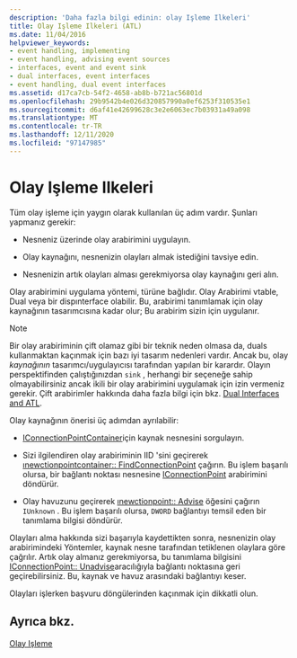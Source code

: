 ```yaml
---
description: 'Daha fazla bilgi edinin: olay Işleme Ilkeleri'
title: Olay Işleme Ilkeleri (ATL)
ms.date: 11/04/2016
helpviewer_keywords:
- event handling, implementing
- event handling, advising event sources
- interfaces, event and event sink
- dual interfaces, event interfaces
- event handling, dual event interfaces
ms.assetid: d17ca7cb-54f2-4658-ab8b-b721ac56801d
ms.openlocfilehash: 29b9542b4e026d320857990a0ef6253f310535e1
ms.sourcegitcommit: d6af41e42699628c3e2e6063ec7b03931a49a098
ms.translationtype: MT
ms.contentlocale: tr-TR
ms.lasthandoff: 12/11/2020
ms.locfileid: "97147985"
---
```

# <a name="event-handling-principles"></a>Olay Işleme Ilkeleri

Tüm olay işleme için yaygın olarak kullanılan üç adım vardır. Şunları yapmanız gerekir:

- Nesneniz üzerinde olay arabirimini uygulayın.

- Olay kaynağını, nesnenizin olayları almak istediğini tavsiye edin.

- Nesnenizin artık olayları alması gerekmiyorsa olay kaynağını geri alın.

Olay arabirimini uygulama yöntemi, türüne bağlıdır. Olay Arabirimi vtable, Dual veya bir dispınterface olabilir. Bu, arabirimi tanımlamak için olay kaynağının tasarımcısına kadar olur; Bu arabirim sizin için uygulanır.

> [!NOTE]
> Bir olay arabiriminin çift olamaz gibi bir teknik neden olmasa da, duals kullanmaktan kaçınmak için bazı iyi tasarım nedenleri vardır. Ancak bu, olay *kaynağının* tasarımcı/uygulayıcısı tarafından yapılan bir karardır. Olayın perspektifinden çalıştığınızdan `sink` , herhangi bir seçeneğe sahip olmayabilirsiniz ancak ikili bir olay arabirimini uygulamak için izin vermeniz gerekir. Çift arabirimler hakkında daha fazla bilgi için bkz. [Dual Interfaces and ATL](../atl/dual-interfaces-and-atl.md).

Olay kaynağının önerisi üç adımdan ayrılabilir:

- [IConnectionPointContainer](/windows/win32/api/ocidl/nn-ocidl-iconnectionpointcontainer)için kaynak nesnesini sorgulayın.

- Sizi ilgilendiren olay arabiriminin IID 'sini geçirerek [ınewctionpointcontainer:: FindConnectionPoint](/windows/win32/api/ocidl/nf-ocidl-iconnectionpointcontainer-findconnectionpoint) çağırın. Bu işlem başarılı olursa, bir bağlantı noktası nesnesine [IConnectionPoint](/windows/win32/api/ocidl/nn-ocidl-iconnectionpoint) arabirimini döndürür.

- Olay havuzunu geçirerek [ınewctionpoint:: Advise](/windows/win32/api/ocidl/nf-ocidl-iconnectionpoint-advise) öğesini çağırın `IUnknown` . Bu işlem başarılı olursa, `DWORD` bağlantıyı temsil eden bir tanımlama bilgisi döndürür.

Olayları alma hakkında sizi başarıyla kaydettikten sonra, nesnenizin olay arabirimindeki Yöntemler, kaynak nesne tarafından tetiklenen olaylara göre çağrılır. Artık olay almanız gerekmiyorsa, bu tanımlama bilgisini [IConnectionPoint:: Unadvise](/windows/win32/api/ocidl/nf-ocidl-iconnectionpoint-unadvise)aracılığıyla bağlantı noktasına geri geçirebilirsiniz. Bu, kaynak ve havuz arasındaki bağlantıyı keser.

Olayları işlerken başvuru döngülerinden kaçınmak için dikkatli olun.

## <a name="see-also"></a>Ayrıca bkz.

[Olay Işleme](../atl/event-handling-and-atl.md)

